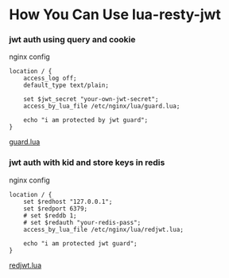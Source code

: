 How You Can Use lua-resty-jwt
=============================

### jwt auth using query and cookie

nginx config
```
location / {
    access_log off;
    default_type text/plain;

    set $jwt_secret "your-own-jwt-secret";
    access_by_lua_file /etc/nginx/lua/guard.lua;

    echo "i am protected by jwt guard";
}
```
[guard.lua](guard.lua)


### jwt auth with kid and store keys in redis
nginx config
```
location / {
    set $redhost "127.0.0.1";
    set $redport 6379;
    # set $reddb 1;
    # set $redauth "your-redis-pass";
    access_by_lua_file /etc/nginx/lua/redjwt.lua;

    echo "i am protected jwt guard";
}
```
[redjwt.lua](redjwt.lua)
